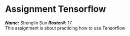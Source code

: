 # Assignment Tensorflow
***Name:*** Shenglin Sun ***Roster#:*** 17\
This assignment is about practicing how to use Tensorflow
